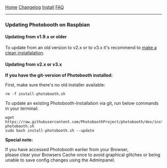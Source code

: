 

<a href="https://photoboothproject.github.io" class="button hidden">Home</a>
<a href="https://photoboothproject.github.io/Changelog" class="button hidden">Changelog</a>
<a href="https://photoboothproject.github.io/INSTALL" class="button hidden">Install</a>
<a href="https://photoboothproject.github.io/FAQ_MENU" class="button hidden">FAQ</a>

---

### Updating Photobooth on Raspbian

#### Updating from v1.9.x or older
To update from an old version to v2.x or to v3.x it's recommend to [make a clean installalation](INSTALL).


#### Updating from v2.x or v3.x

**If you have the git-version of Photobooth installed:**

First, make sure there's no old installer available:  
```
rm -f install-photobooth.sh
```

To update an existing Photobooth-Installation via git, run below commands in your terminal:  
```
wget https://raw.githubusercontent.com/PhotoboothProject/photobooth/dev/install-photobooth.sh
sudo bash install-photobooth.sh --update
```

**Special note:**

If you have accessed Photobooth earlier from your Browser,  
please clear your Browsers Cache once to avoid graphical glitches or being unable to save config changes using the Adminpanel.
